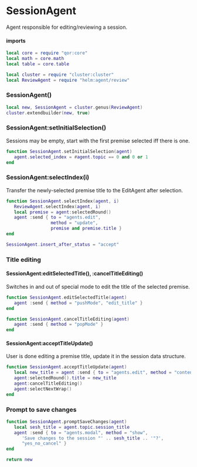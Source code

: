 # SessionAgent

Agent responsible for editing/reviewing a session\.


#### imports

```lua
local core = require "qor:core"
local math = core.math
local table = core.table

local cluster = require "cluster:cluster"
local ReviewAgent = require "helm:agent/review"
```


### SessionAgent\(\)

```lua
local new, SessionAgent = cluster.genus(ReviewAgent)
cluster.extendbuilder(new, true)
```


### SessionAgent:setInitialSelection\(\)

Sessions may be empty, start with the first premise selected iff there is one\.

```lua
function SessionAgent.setInitialSelection(agent)
   agent.selected_index = #agent.topic == 0 and 0 or 1
end
```


### SessionAgent:selectIndex\(i\)

Transfer the newly\-selected premise title to the EditAgent after selection\.

```lua
function SessionAgent.selectIndex(agent, i)
   ReviewAgent.selectIndex(agent, i)
   local premise = agent:selectedRound()
   agent :send { to = "agents.edit",
                 method = "update",
                 premise and premise.title }
end
```


```lua
SessionAgent.insert_after_status = "accept"
```


### Title editing


#### SessionAgent:editSelectedTitle\(\), :cancelTitleEditing\(\)

Switches in and out of special mode to edit the title of the selected premise\.

```lua
function SessionAgent.editSelectedTitle(agent)
   agent :send { method = "pushMode", "edit_title" }
end

function SessionAgent.cancelTitleEditing(agent)
   agent :send { method = "popMode" }
end
```


#### SessionAgent:acceptTitleUpdate\(\)

User is done editing a premise title, update it in the session data structure\.

```lua
function SessionAgent.acceptTitleUpdate(agent)
   local new_title = agent :send { to = "agents.edit", method = "contents" }
   agent:selectedRound().title = new_title
   agent:cancelTitleEditing()
   agent:selectNextWrap()
end
```


### Prompt to save changes

```lua
function SessionAgent.promptSaveChanges(agent)
   local sesh_title = agent.topic.session_title
   agent :send { to = "agents.modal", method = "show",
      'Save changes to the session "' .. sesh_title .. '"?',
      "yes_no_cancel" }
end
```


```lua
return new
```

